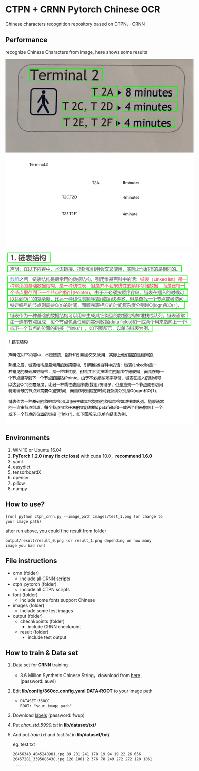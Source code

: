 # CTPN + CRNN  Pytorch Chinese OCR

Chinese characters recognition repository based on CTPN， CRNN



## Performance

recognize Chinese Characters from image, here shows some results

<p align='center'>
<img src='output/result/result_0.png' title='result0' style='max-width:600px'></img>
</p>
<p align='center'>
<img src='output/result/result_1.png' title='result1' style='max-width:600px'></img>
</p>

## Environments

1. WIN 10 or Ubuntu 16.04
2. **PyTorch 1.2.0 (may fix ctc loss)** with cuda 10.0，**recommend 1.6.0**
3. yaml
4. easydict
5. tensorboardX
6. opencv
7. pillow
8. numpy

##  How to use?

```
[run] python ctpn_crnn.py --image_path images/test_1.png (or change to your image path)
```

after run above, you could fine result from folder

```
output/result/result_0.png (or result_1.png depending on how many image you had run)
```



## File instructions

- crnn  (folder)
  - include all  CRNN scripts
- ctpn_pytorch (folder)
  - include all CTPN scripts
- font (folder)
  - include some fonts support Chinese
- images (folder)
  - include some test images
- output (folder)
  - chechkpoints (folder)
    - include CRNN checkpoint
  - result (folder)
    - include test output

## How to train & Data set 

1. Data set for **CRNN** training

   - 3.6 Million Synthetic Chinese String，download from [here](https://pan.baidu.com/s/1ErLFLUf8IFTDnzxAs8parA ) , (password: auwl)

2. Edit **lib/config/360cc_config.yaml DATA:ROOT**  to your image path

   - ```
     DATASET:360CC
     ROOT: "your image path"
     ```

3. Download [labels](https://pan.baidu.com/s/11rUYMON7FqI8u-dAIjARyw) (password: fwup)

4. Put *char_std_5990.txt* in **lib/dataset/txt/**

5. And put *train.txt* and *test.txt* in **lib/dataset/txt/**

   eg. test.txt

   ```
   20456343_4045240981.jpg 89 201 241 178 19 94 19 22 26 656
   20457281_3395886438.jpg 120 1061 2 376 78 249 272 272 120 1061
   ......
   ```

   